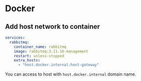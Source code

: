 # Docker



## Add host network to container

```yaml
services:
  rabbitmq:
    container_name: rabbitmq
    image: rabbitmq:3.11.16-management
    restart: unless-stopped
    extra_hosts:
      - "host.docker.internal:host-gateway"
```

You can access to host with `host.docker.internal` domain name.